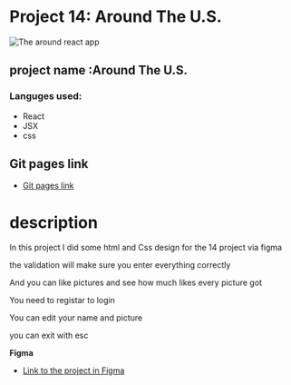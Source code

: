 # Project 14: Around The U.S.
![The around react app](https://media.discordapp.net/attachments/1008567395658518608/1056618363209650206/image.png?width=881&height=427)

## project name :Around The U.S.

### Languges used:

 - React
 - JSX
 - css

 
 ## Git pages link

- [Git pages link](https://romans1995.github.io/se_project_aroundtheus/)

# description

<p>In this project I did some html and Css design for the 14 project via figma</p>
<p>the validation will make sure you enter everything correctly </p>
<p>And you can like pictures and see how much likes every picture got </p>
<p>You need to registar to login</p>
<p>You can edit your name and picture </p>
<p>you can exit with esc </p>


**Figma**

- [Link to the project in Figma](https://www.figma.com/file/m79HxYeZpOXRw0Tz2eZGOV/Sprint-5%3A-Around-The-U.S.-%7C-desktop-%2B-mobile?node-id=0%3A1)
